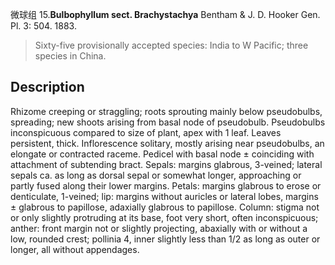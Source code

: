微球组
15.**Bulbophyllum sect. Brachystachya** Bentham & J. D. Hooker Gen. Pl. 3: 504. 1883.

> Sixty-five provisionally accepted species: India to W Pacific; three species in China.


## Description
Rhizome creeping or straggling; roots sprouting mainly below pseudobulbs, spreading; new shoots arising from basal node of pseudobulb. Pseudobulbs inconspicuous compared to size of plant, apex with 1 leaf. Leaves persistent, thick. Inflorescence solitary, mostly arising near pseudobulbs, an elongate or contracted raceme. Pedicel with basal node ± coinciding with attachment of subtending bract. Sepals: margins glabrous, 3-veined; lateral sepals ca. as long as dorsal sepal or somewhat longer, approaching or partly fused along their lower margins. Petals: margins glabrous to erose or denticulate, 1-veined; lip: margins without auricles or lateral lobes, margins ± glabrous to papillose, adaxially glabrous to papillose. Column: stigma not or only slightly protruding at its base, foot very short, often inconspicuous; anther: front margin not or slightly projecting, abaxially with or without a low, rounded crest; pollinia 4, inner slightly less than 1/2 as long as outer or longer, all without appendages.


